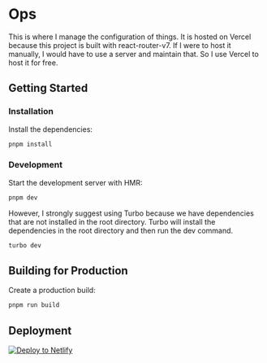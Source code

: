 # Ops

This is where I manage the configuration of things. It is hosted on Vercel because this project is built with react-router-v7. If I were to host it manually, I would have to use a server and maintain that. So I use Vercel to host it for free.

## Getting Started

### Installation

Install the dependencies:

```bash
pnpm install
```

### Development

Start the development server with HMR:

```bash
pnpm dev
```

However, I strongly suggest using Turbo because we have dependencies that are not installed in the root directory. Turbo will install the dependencies in the root directory and then run the dev command.

```bash
turbo dev
```

## Building for Production

Create a production build:

```bash
pnpm run build
```

## Deployment

[![Deploy to Netlify](https://www.netlify.com/img/deploy/button.svg)](https://app.netlify.com/start/deploy?repository=https://github.com/coffeewithegg/coffeewithegg&create_from_path=apps/ops)
